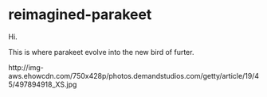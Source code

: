# reimagined-parakeet
<body> Hi. </body>
<p>This is where parakeet evolve into the new bird of furter.</p>
<img>http://img-aws.ehowcdn.com/750x428p/photos.demandstudios.com/getty/article/19/45/497894918_XS.jpg</img>
